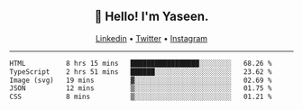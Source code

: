 <h2 align="center">👋 Hello! I'm Yaseen.</h2>
<p align="center">
  <a href="https://www.linkedin.com/in/yaseenkc/">Linkedin</a> •
  <a href="https://twitter.com/yaseeenkc">Twitter</a> •
  <a href="https://instagram.com/kc.yaseen">Instagram</a>
</p>


<!--- 🔭 I’m currently working at []() as an  -->
<!--- - 💬 Ask me about **Javascript, React and Git** -->
<!--- - 📫 How to reach me: [@kc.yaseen](https://instagram.com/kc.yaseen) on Instagram -->
<!--- - ⚡ Fun fact: Big Fan of the :zap: emoji -->

-------

<!--START_SECTION:waka-->

```txt
HTML          8 hrs 15 mins   █████████████████░░░░░░░░   68.26 %
TypeScript    2 hrs 51 mins   ██████░░░░░░░░░░░░░░░░░░░   23.62 %
Image (svg)   19 mins         ▓░░░░░░░░░░░░░░░░░░░░░░░░   02.69 %
JSON          12 mins         ▒░░░░░░░░░░░░░░░░░░░░░░░░   01.75 %
CSS           8 mins          ▒░░░░░░░░░░░░░░░░░░░░░░░░   01.21 %
```

<!--END_SECTION:waka-->
